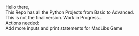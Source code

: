 
Hello there,
<br>
This Repo has all the Python Projects from Basic to Advanced.
<br>
This is not the final version. Work in Progress...
<br>
Actions needed: <br>
Add more inputs and print statements for MadLibs Game <br>